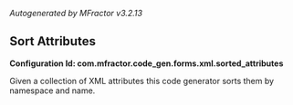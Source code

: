 *Autogenerated by MFractor v3.2.13*
## Sort Attributes

**Configuration Id: com.mfractor.code_gen.forms.xml.sorted_attributes**

Given a collection of XML attributes this code generator sorts them by namespace and name.


